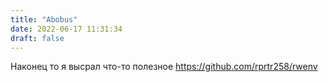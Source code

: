 ```yaml
---
title: "Abobus"
date: 2022-06-17 11:31:34
draft: false
---
```


Наконец то я высрал что-то полезное
https://github.com/rprtr258/rwenv
